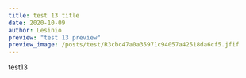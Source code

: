```yaml
---
title: test 13 title
date: 2020-10-09
author: Lesinio
preview: "test 13 preview"
preview_image: /posts/test/R3cbc47a0a35971c94057a42518da6cf5.jfif
---
```


<p>test13</p>
